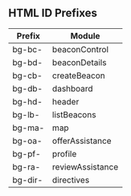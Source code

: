 HTML ID Prefixes
----------------
| Prefix  | Module           |
| ------- | ---------------- |
| bg-bc-  | beaconControl    |
| bg-bd-  | beaconDetails    |
| bg-cb-  | createBeacon     |
| bg-db-  | dashboard        |
| bg-hd-  | header           |
| bg-lb-  | listBeacons      |
| bg-ma-  | map              |
| bg-oa-  | offerAssistance  |
| bg-pf-  | profile          |
| bg-ra-  | reviewAssistance |
| bg-dir- | directives       |
